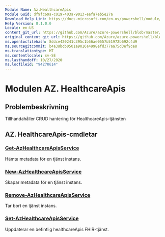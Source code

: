 ```yaml
---
Module Name: Az.HealthcareApis
Module Guid: df9fc69a-c019-403a-9013-eefa7eb5e27a
Download Help Link: https://docs.microsoft.com/en-us/powershell/module/az.healthcareapis
Help Version: 0.1.0.0
Locale: en-US
content_git_url: https://github.com/Azure/azure-powershell/blob/master/src/HealthcareApis/HealthcareApis/help/Az.HealthcareApis.md
original_content_git_url: https://github.com/Azure/azure-powershell/blob/master/src/HealthcareApis/HealthcareApis/help/Az.HealthcareApis.md
ms.openlocfilehash: 8ddce420241c395c1b66ae0557b51972b692c4d9
ms.sourcegitcommit: b4a38bcb0501a9016a4998efd377aa75d3ef9ce8
ms.translationtype: MT
ms.contentlocale: sv-SE
ms.lasthandoff: 10/27/2020
ms.locfileid: "94270614"
---
```

# Modulen AZ. HealthcareApis
## Problembeskrivning
Tillhandahåller CRUD hantering för HealthcareApis-tjänsten

## AZ. HealthcareApis-cmdletar
### [Get-AzHealthcareApisService](Get-AzHealthcareApisService.md)
Hämta metadata för en tjänst instans.

### [New-AzHealthcareApisService](New-AzHealthcareApisService.md)
Skapar metadata för en tjänst instans.

### [Remove-AzHealthcareApisService](Remove-AzHealthcareApisService.md)
Tar bort en tjänst instans.

### [Set-AzHealthcareApisService](Set-AzHealthcareApisService.md)
Uppdaterar en befintlig healthcareApis FHIR-tjänst.

